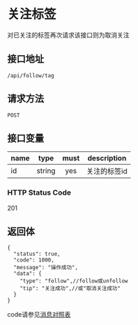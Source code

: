 # 关注标签
对已关注的标签再次请求该接口则为取消关注

## 接口地址

`/api/follow/tag`

## 请求方法

```POST ```

## 接口变量

| name     | type     | must     | description |
|----------|:--------:|:--------:|:--------:|
| id  | string   | yes      | 关注的标签id   |

### HTTP Status Code

201

## 返回体

```json5
{
  "status": true,
  "code": 1000,
  "message": "操作成功",
  "data": {
    "type": "follow",//follow或unfollow
    "tip": "关注成功",//或"取消关注成功"
  }
}
``` 

code请参见[消息对照表](消息对照表.md)
